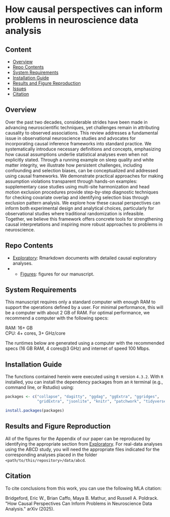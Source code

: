 # How causal perspectives can inform problems in neuroscience data analysis

## Content

- [Overview](#overview)
- [Repo Contents](#repo-contents)
- [System Requirements](#system-requirements)
- [Installation Guide](#installation-guide)
- [Results and Figure Reproduction](#results-and-figure-reproduction)
- [Issues](https://github.com/ebridge2/causal_neuro/issues)
- [Citation](#citation)

## Overview

Over the past two decades, considerable strides have been made in advancing neuroscientific techniques, yet challenges remain in attributing causality to observed associations. This review addresses a fundamental issue in observational neuroscience studies and advocates for incorporating causal inference frameworks into standard practice. We systematically introduce necessary definitions and concepts, emphasizing how causal assumptions underlie statistical analyses even when not explicitly stated. Through a running example on sleep quality and white matter integrity, we illustrate how persistent challenges, including confounding and selection biases, can be conceptualized and addressed using causal frameworks. We demonstrate practical approaches for making assumption violations transparent through hands-on examples: supplementary case studies using multi-site harmonization and head motion exclusion procedures provide step-by-step diagnostic techniques for checking covariate overlap and identifying selection bias through exclusion pattern analysis. We explore how these causal perspectives can inform both experimental design and analytical choices, particularly for observational studies where traditional randomization is infeasible. Together, we believe this framework offers concrete tools for strengthening causal interpretations and inspiring more robust approaches to problems in neuroscience.

## Repo Contents

- [Exploratory](./Exploratory): Rmarkdown documents with detailed causal exploratory analyses.
- - [Figures](./figures): figures for our manuscript.

## System Requirements

This manuscript requires only a standard computer with enough RAM to support the operations defined by a user. For minimal performance, this will be a computer with about 2 GB of RAM. For optimal performance, we recommend a computer with the following specs:

RAM: 16+ GB  
CPU: 4+ cores, 3+ GHz/core

The runtimes below are generated using a computer with the recommended specs (16 GB RAM, 4 cores@3 GHz) and internet of speed 100 Mbps.

## Installation Guide

The functions contained herein were executed using `R` version `4.3.2`. With `R` installed, you can install the dependency packages from an `R` terminal (e.g., command line, or Rstudio) using:

```r
packages <- c("collapse", "dagitty", "ggdag", "ggExtra", "ggridges", 
              "gridExtra", "jsonlite", "knitr", "patchwork", "tidyverse")

install.packages(packages)
```

## Results and Figure Reproduction

All of the figures for the Appendix of our paper can be reproduced by identifying the appropriate section from [Exploratory](https://github.com/ebridge2/causal_neuro/tree/main/Exploratory). For real-data analyses using the ABCD study, you will need the appropriate files indicated for the corresponding analyses placed in the folder `<path/to/this/repository>/data/abcd`.

## Citation

To cite conclusions from this work, you can use the following MLA citation:

Bridgeford, Eric W., Brian Caffo, Maya B. Mathur, and Russell A. Poldrack. "How Causal Perspectives Can Inform Problems in Neuroscience Data Analysis." arXiv (2025).
